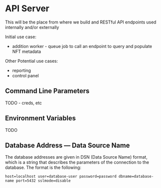 # API Server

This will be the place from where we build and RESTful API endpoints used internally and/or externally

Initial use case:
- addition worker - queue job to call an endpoint to query and populate NFT metadata

Other Potential use cases:
- reporting
- control panel

## Command Line Parameters

TODO - creds, etc

## Environment Variables

TODO

## Database Address — Data Source Name

The database addresses are given in DSN (Data Source Name) format, which is a string that describes the parameters of the connection to the database.
The format is the following:

```
host=localhost user=database-user password=password dbname=database-name port=5432 sslmode=disable
```
